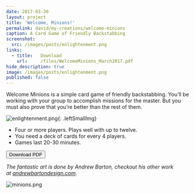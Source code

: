 ```yaml
---
date: 2017-03-30
layout: project
title: 'Welcome, Minions!'
permalink: david/my-creations/welcome-minions
caption: A Card Game of Friendly Backstabbing
screenshot:
  src: /images/posts/enlightenment.png
links: 
  - title:   Download
    url:     /files/WelcomeMinions_March2017.pdf
hide_description: true
image: /images/posts/enlightenment.png
published: false
---
```

Welcome Minions is a simple card game of friendly backstabbing. You’ll be working with your group to accomplish missions for the master. But you must also prove that you’re better than the rest of them.

![enlightenment.png]({{site.url}}/images/posts/enlightenment.png){: .leftSmallImg}

 * Four or more players. Plays well with up to twelve.
 * You need a deck of cards for every 4 players.
 * Games last 20-30 minutes.


<div class="row">
  <div class="col-md-6 col-6 tightSpacing buttonWrapper"><button class="btn btn-primary btn-lg" onclick="location.href='/files/WelcomeMinions_March2017.pdf'" type="button">Download PDF</button></div>
</div>
 
*The fantastic art is done by Andrew Barton, checkout his other work at <a href="http://andrewbartondesign.com/" target="_blank">andrewbartondesign.com</a>.*

![minions.png]({{site.url}}/images/posts/minions.png)
